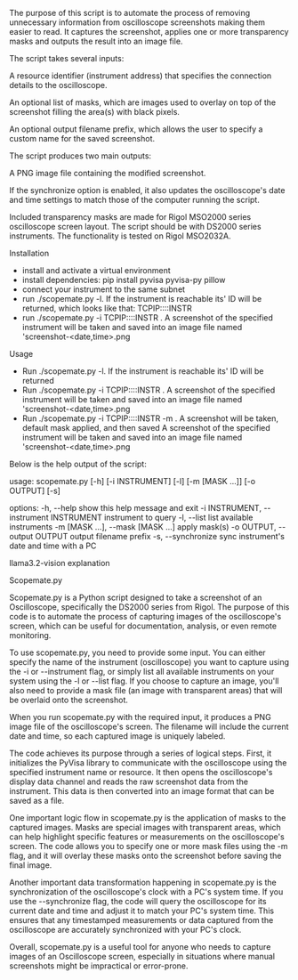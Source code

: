 The purpose of this script is to automate the process of removing unnecessary information from oscilloscope screenshots making them easier to read. It captures the screenshot, applies one or more transparency masks and outputs the result into an image file.

The script takes several inputs:

A resource identifier (instrument address) that specifies the connection details to the oscilloscope.

An optional list of masks, which are images used to overlay on top of the screenshot filling the area(s) with black pixels.

An optional output filename prefix, which allows the user to specify a custom name for the saved screenshot.

The script produces two main outputs:

A PNG image file containing the modified screenshot.

If the synchronize option is enabled, it also updates the oscilloscope's date and time settings to match those of the computer running the script.

Included transparency masks are made for Rigol MSO2000 series oscilloscope screen layout.  The script should be with DS2000 series instruments. The functionality is tested on Rigol MSO2032A.

Installation

* install and activate a virtual environment 
* install dependencies: pip install pyvisa pyvisa-py pillow
* connect your instrument to the same subnet
* run ./scopemate.py -l. If the instrument is reachable its' ID will be returned, which looks like that: TCPIP::<ip address>::INSTR
* run ./scopemate.py -i TCPIP::<ip address>::INSTR . A screenshot of the specified instrument will be taken and saved into an image file named 'screenshot-<date,time>.png

Usage

* Run ./scopemate.py -l. If the instrument is reachable its' ID will be returned
* Run ./scopemate.py -i TCPIP::<ip address>::INSTR . A screenshot of the specified instrument will be taken and saved into an image file named 'screenshot-<date,time>.png
* Run ./scopemate.py -i TCPIP::<ip address>::INSTR -m . A screenshot will be taken, default mask applied, and then saved A screenshot of the specified instrument will be taken and saved into an image file named 'screenshot-<date,time>.png

Below is the help output of the script:

usage: scopemate.py [-h] [-i INSTRUMENT] [-l] [-m [MASK ...]] [-o OUTPUT] [-s]

options:
  -h, --help            show this help message and exit
  -i INSTRUMENT, --instrument INSTRUMENT
                        instrument to query
  -l, --list            list available instruments
  -m [MASK ...], --mask [MASK ...]
                        apply mask(s)
  -o OUTPUT, --output OUTPUT
                        output filename prefix
  -s, --synchronize     sync instrument's date and time with a PC


llama3.2-vision explanation

Scopemate.py

Scopemate.py is a Python script designed to take a screenshot of an Oscilloscope, specifically the DS2000 series from Rigol. The purpose of this code is to automate the process of capturing images of the oscilloscope's screen, which can be useful for documentation, analysis, or even remote monitoring.

To use scopemate.py, you need to provide some input. You can either specify the name of the instrument (oscilloscope) you want to capture using the -i or --instrument flag, or simply list all available instruments on your system using the -l or --list flag. If you choose to capture an image, you'll also need to provide a mask file (an image with transparent areas) that will be overlaid onto the screenshot.

When you run scopemate.py with the required input, it produces a PNG image file of the oscilloscope's screen. The filename will include the current date and time, so each captured image is uniquely labeled.

The code achieves its purpose through a series of logical steps. First, it initializes the PyVisa library to communicate with the oscilloscope using the specified instrument name or resource. It then opens the oscilloscope's display data channel and reads the raw screenshot data from the instrument. This data is then converted into an image format that can be saved as a file.

One important logic flow in scopemate.py is the application of masks to the captured images. Masks are special images with transparent areas, which can help highlight specific features or measurements on the oscilloscope's screen. The code allows you to specify one or more mask files using the -m flag, and it will overlay these masks onto the screenshot before saving the final image.

Another important data transformation happening in scopemate.py is the synchronization of the oscilloscope's clock with a PC's system time. If you use the --synchronize flag, the code will query the oscilloscope for its current date and time and adjust it to match your PC's system time. This ensures that any timestamped measurements or data captured from the oscilloscope are accurately synchronized with your PC's clock.

Overall, scopemate.py is a useful tool for anyone who needs to capture images of an Oscilloscope screen, especially in situations where manual screenshots might be impractical or error-prone.